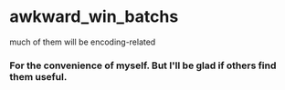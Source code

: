 # awkward_win_batchs
much of them will be encoding-related

### For the convenience of myself. But I'll be glad if others find them useful.
